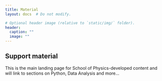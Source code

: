 ```yaml
---
title: Material
layout: docs  # Do not modify.

# Optional header image (relative to `static/img/` folder).
header:
  caption: ""
  image: ""
---
```


## Support material

This is the main landing page for School of Physics-developed content and
will link to sections on Python, Data Analysis and more...
